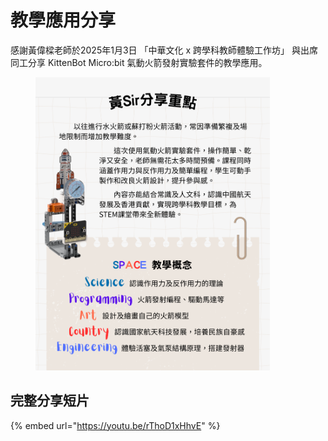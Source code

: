 # 教學應用分享

感謝黃偉樑老師於2025年1月3日 「中華文化 x 跨學科教師體驗工作坊」 與出席同工分享 KittenBot Micro:bit 氣動火箭發射實驗套件的教學應用。

<figure><img src="../../.gitbook/assets/黃Sir 分享重點.png" alt="" width="375"><figcaption></figcaption></figure>

## 完整分享短片

{% embed url="https://youtu.be/rThoD1xHhvE" %}

